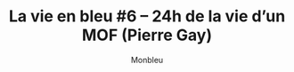 ---
layout: post
title: "La vie en bleu #6 – 24h de la vie d’un MOF (Pierre Gay)"
link: "https://www.monbleu.fr/la-vie-en-bleu-6-24h-de-la-vie-dun-mof-pierre-gay"
author: "Monbleu"
published_date: "04/05/2022"
description: "Plusieurs personnes me posent la question : c’est quoi le métier de crémier-fromager ? Qu’est ce que vous faites ? Comment on le devient ? Combien ça gagne ? J’aurais pu vous raconter ma vie ou celle d’Olivier chez Monbleu mais au final c’est celle d’un « poids lourd » que je vais vous raconter. C’est Pierre Gay, Meilleur Ouvrier de France (MOF) Fromager 2011, qui a répondu à l’appel. Pierre est depuis toujours notre partenaire, avec lui on sélectionne les fromages qu’on vous sert chez Monbleu. Pierre est surtout un grand professionnel – qui mène son affaire d’Annecy d’une main de maître depuis plus de 30 ans – et un gars en or. C’est sous la forme d’une interview : mes questions (souvent indiscrètes), les réponses de Pierre (croustillantes, sans langue de bois ni cachoterie… il nous révèle TOUT) et mes commentaires (en bleu) ici et là (j’ai pas pu m’empêcher). Après le roman – must read – de Stefan Zweig « 24h de la vie d’une femme » voici l’incontournable « 24h de la vie d’un MOF »"
language: "fr"
categories: 
   - Liens
tags: "fromage"
og-tags: "fromage"
permalink: /:categories/:year/:month/:day/:title/
---
